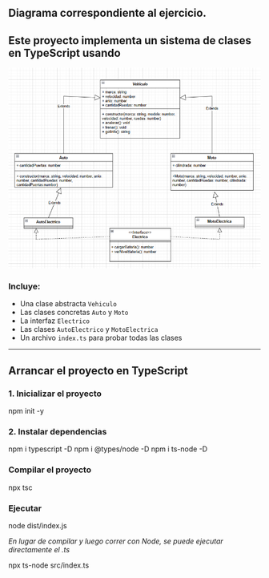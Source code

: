 ## Diagrama correspondiente al ejercicio.
## Este proyecto implementa un sistema de clases en TypeScript usando
![alt text](image.png)

### Incluye:

- Una clase abstracta `Vehiculo`
- Las clases concretas `Auto` y `Moto`
- La interfaz `Electrico`
- Las clases `AutoElectrico` y `MotoElectrica`
- Un archivo `index.ts` para probar todas las clases

---

## Arrancar el proyecto en TypeScript

### 1. Inicializar el proyecto

npm init -y

### 2. Instalar dependencias 

npm i typescript -D
npm i @types/node -D
npm i ts-node -D

### Compilar el proyecto

npx tsc

### Ejecutar

node dist/index.js

*En lugar de compilar y luego correr con Node, se puede ejecutar directamente el .ts*

npx ts-node src/index.ts


